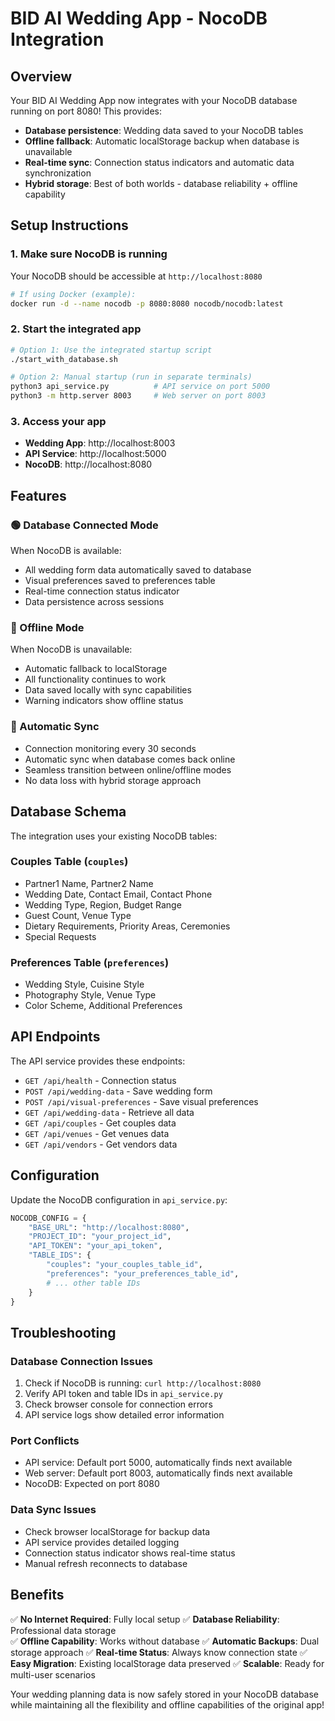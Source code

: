 # BID AI Wedding App - NocoDB Integration

## Overview
Your BID AI Wedding App now integrates with your NocoDB database running on port 8080! This provides:

- **Database persistence**: Wedding data saved to your NocoDB tables
- **Offline fallback**: Automatic localStorage backup when database is unavailable  
- **Real-time sync**: Connection status indicators and automatic data synchronization
- **Hybrid storage**: Best of both worlds - database reliability + offline capability

## Setup Instructions

### 1. Make sure NocoDB is running
Your NocoDB should be accessible at `http://localhost:8080`

```bash
# If using Docker (example):
docker run -d --name nocodb -p 8080:8080 nocodb/nocodb:latest
```

### 2. Start the integrated app
```bash
# Option 1: Use the integrated startup script
./start_with_database.sh

# Option 2: Manual startup (run in separate terminals)
python3 api_service.py          # API service on port 5000
python3 -m http.server 8003     # Web server on port 8003
```

### 3. Access your app
- **Wedding App**: http://localhost:8003
- **API Service**: http://localhost:5000  
- **NocoDB**: http://localhost:8080

## Features

### 🟢 Database Connected Mode
When NocoDB is available:
- All wedding form data automatically saved to database
- Visual preferences saved to preferences table
- Real-time connection status indicator
- Data persistence across sessions

### 🔴 Offline Mode  
When NocoDB is unavailable:
- Automatic fallback to localStorage
- All functionality continues to work
- Data saved locally with sync capabilities
- Warning indicators show offline status

### 🔄 Automatic Sync
- Connection monitoring every 30 seconds
- Automatic sync when database comes back online
- Seamless transition between online/offline modes
- No data loss with hybrid storage approach

## Database Schema

The integration uses your existing NocoDB tables:

### Couples Table (`couples`)
- Partner1 Name, Partner2 Name
- Wedding Date, Contact Email, Contact Phone
- Wedding Type, Region, Budget Range
- Guest Count, Venue Type
- Dietary Requirements, Priority Areas, Ceremonies
- Special Requests

### Preferences Table (`preferences`)  
- Wedding Style, Cuisine Style
- Photography Style, Venue Type
- Color Scheme, Additional Preferences

## API Endpoints

The API service provides these endpoints:

- `GET /api/health` - Connection status
- `POST /api/wedding-data` - Save wedding form
- `POST /api/visual-preferences` - Save visual preferences  
- `GET /api/wedding-data` - Retrieve all data
- `GET /api/couples` - Get couples data
- `GET /api/venues` - Get venues data
- `GET /api/vendors` - Get vendors data

## Configuration

Update the NocoDB configuration in `api_service.py`:

```python
NOCODB_CONFIG = {
    "BASE_URL": "http://localhost:8080",
    "PROJECT_ID": "your_project_id",
    "API_TOKEN": "your_api_token", 
    "TABLE_IDS": {
        "couples": "your_couples_table_id",
        "preferences": "your_preferences_table_id",
        # ... other table IDs
    }
}
```

## Troubleshooting

### Database Connection Issues
1. Check if NocoDB is running: `curl http://localhost:8080`
2. Verify API token and table IDs in `api_service.py`
3. Check browser console for connection errors
4. API service logs show detailed error information

### Port Conflicts
- API service: Default port 5000, automatically finds next available
- Web server: Default port 8003, automatically finds next available  
- NocoDB: Expected on port 8080

### Data Sync Issues
- Check browser localStorage for backup data
- API service provides detailed logging
- Connection status indicator shows real-time status
- Manual refresh reconnects to database

## Benefits

✅ **No Internet Required**: Fully local setup
✅ **Database Reliability**: Professional data storage  
✅ **Offline Capability**: Works without database
✅ **Automatic Backups**: Dual storage approach
✅ **Real-time Status**: Always know connection state
✅ **Easy Migration**: Existing localStorage data preserved
✅ **Scalable**: Ready for multi-user scenarios

Your wedding planning data is now safely stored in your NocoDB database while maintaining all the flexibility and offline capabilities of the original app! 
